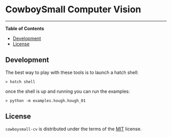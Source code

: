 # CowboySmall Computer Vision

<!-- 
[![PyPI - Version](https://img.shields.io/pypi/v/cowboysmall.svg)](https://pypi.org/project/cowboysmall)
[![PyPI - Python Version](https://img.shields.io/pypi/pyversions/cowboysmall.svg)](https://pypi.org/project/cowboysmall)
 -->

-----

**Table of Contents**

- [Development](#Development)
- [License](#license)


## Development

The best way to play with these tools is to launch a hatch shell:

```console
> hatch shell
```

once the shell is up and running you can run the examples:

```console
> python -m examples.hough.hough_01
```

## License

`cowboysmall-cv` is distributed under the terms of the [MIT](https://spdx.org/licenses/MIT.html) license.
